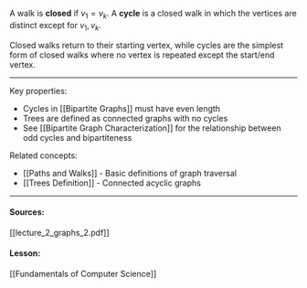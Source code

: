 A walk is **closed** if $v_1 = v_k$. A **cycle** is a closed walk in which the vertices are distinct except for $v_1, v_k$.

Closed walks return to their starting vertex, while cycles are the simplest form of closed walks where no vertex is repeated except the start/end vertex.

---

Key properties:
- Cycles in [[Bipartite Graphs]] must have even length
- Trees are defined as connected graphs with no cycles
- See [[Bipartite Graph Characterization]] for the relationship between odd cycles and bipartiteness

Related concepts:
- [[Paths and Walks]] - Basic definitions of graph traversal
- [[Trees Definition]] - Connected acyclic graphs

---
#### Sources:
[[lecture_2_graphs_2.pdf]]
#### Lesson:
[[Fundamentals of Computer Science]]